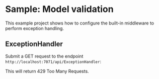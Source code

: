 ﻿# Sample: Model validation

This example project shows how to configure the built-in middleware to perform exception handling.

## ExceptionHandler

Submit a GET request to the endpoint `http://localhost:7071/api/ExceptionHandler`:

This will return 429 Too Many Requests.
